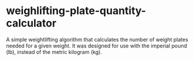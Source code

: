 # weighlifting-plate-quantity-calculator

A simple weightlifting algorithm that calculates the number of weight plates needed for a given weight. It was designed for use with the imperial pound (lb), instead of the metric kilogram (kg).
